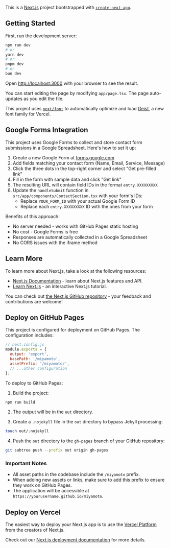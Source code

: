 This is a [Next.js](https://nextjs.org) project bootstrapped with [`create-next-app`](https://nextjs.org/docs/app/api-reference/cli/create-next-app).

## Getting Started

First, run the development server:

```bash
npm run dev
# or
yarn dev
# or
pnpm dev
# or
bun dev
```

Open [http://localhost:3000](http://localhost:3000) with your browser to see the result.

You can start editing the page by modifying `app/page.tsx`. The page auto-updates as you edit the file.

This project uses [`next/font`](https://nextjs.org/docs/app/building-your-application/optimizing/fonts) to automatically optimize and load [Geist](https://vercel.com/font), a new font family for Vercel.

## Google Forms Integration

This project uses Google Forms to collect and store contact form submissions in a Google Spreadsheet. Here's how to set it up:

1. Create a new Google Form at [forms.google.com](https://forms.google.com/create)
2. Add fields matching your contact form (Name, Email, Service, Message)
3. Click the three dots in the top-right corner and select "Get pre-filled link"
4. Fill in the form with sample data and click "Get link"
5. The resulting URL will contain field IDs in the format `entry.XXXXXXXXX`
6. Update the `handleSubmit` function in `src/app/components/ContactSection.tsx` with your form's IDs:
   - Replace `YOUR_FORM_ID` with your actual Google Form ID
   - Replace each `entry.XXXXXXXXX` ID with the ones from your form

Benefits of this approach:
- No server needed - works with GitHub Pages static hosting
- No cost - Google Forms is free
- Responses are automatically collected in a Google Spreadsheet
- No CORS issues with the iframe method

## Learn More

To learn more about Next.js, take a look at the following resources:

- [Next.js Documentation](https://nextjs.org/docs) - learn about Next.js features and API.
- [Learn Next.js](https://nextjs.org/learn) - an interactive Next.js tutorial.

You can check out [the Next.js GitHub repository](https://github.com/vercel/next.js) - your feedback and contributions are welcome!

## Deploy on GitHub Pages

This project is configured for deployment on GitHub Pages. The configuration includes:

```js
// next.config.js
module.exports = {
  output: 'export',
  basePath: '/miyamoto',
  assetPrefix: '/miyamoto/',
  // ...other configuration
};
```

To deploy to GitHub Pages:

1. Build the project:
```bash
npm run build
```

2. The output will be in the `out` directory.

3. Create a `.nojekyll` file in the `out` directory to bypass Jekyll processing:
```bash
touch out/.nojekyll
```

4. Push the `out` directory to the `gh-pages` branch of your GitHub repository:
```bash
git subtree push --prefix out origin gh-pages
```

### Important Notes

- All asset paths in the codebase include the `/miyamoto` prefix.
- When adding new assets or links, make sure to add this prefix to ensure they work on GitHub Pages.
- The application will be accessible at `https://yourusername.github.io/miyamoto`.

## Deploy on Vercel

The easiest way to deploy your Next.js app is to use the [Vercel Platform](https://vercel.com/new?utm_medium=default-template&filter=next.js&utm_source=create-next-app&utm_campaign=create-next-app-readme) from the creators of Next.js.

Check out our [Next.js deployment documentation](https://nextjs.org/docs/app/building-your-application/deploying) for more details.

